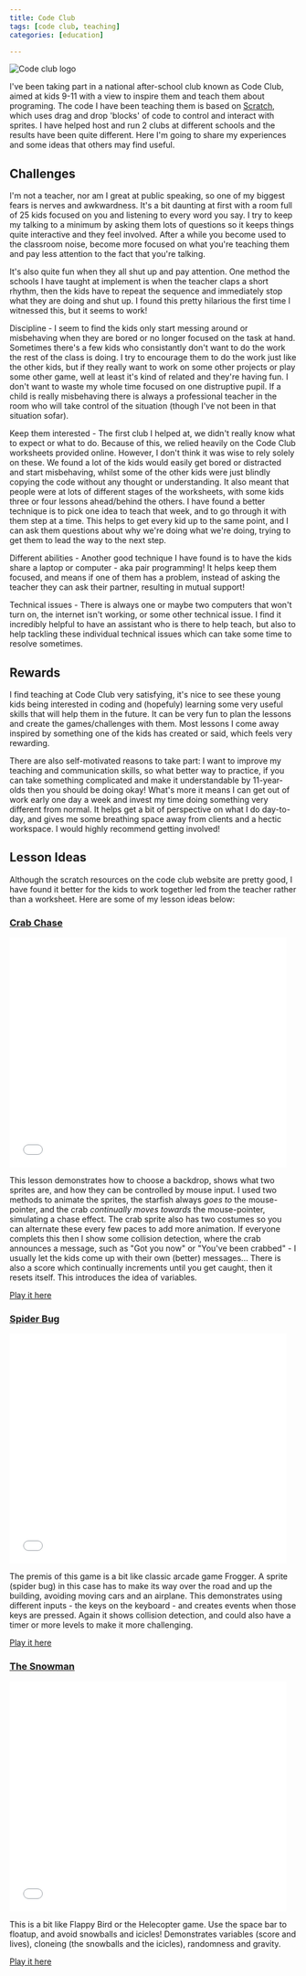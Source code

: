```yaml
---
title: Code Club
tags: [code club, teaching]
categories: [education]

---
```

![Code club logo](/images/code-club.png)

I've been taking part in a national after-school club known as Code Club, aimed at kids 9-11 with a view to inspire them and teach them about programing. The code I have been teaching them is based on [Scratch](https://scratch.mit.edu), which uses drag and drop 'blocks' of code to control and interact with sprites. I have helped host and run 2 clubs at different schools and the results have been quite different. Here I'm going to share my experiences and some ideas that others may find useful.

## Challenges

I'm not a teacher, nor am I great at public speaking, so one of my biggest fears is nerves and awkwardness. It's a bit daunting at first with a room full of 25 kids focused on you and listening to every word you say. I try to keep my talking to a minimum by asking them lots of questions so it keeps things quite interactive and they feel involved. After a while you become used to the classroom noise, become more focused on what you're teaching them and pay less attention to the fact that you're talking.

It's also quite fun when they all shut up and pay attention. One method the schools I have taught at implement is when the teacher claps a short rhythm, then the kids have to repeat the sequence and immediately stop what they are doing and shut up. I found this pretty hilarious the first time I witnessed this, but it seems to work!

Discipline - I seem to find the kids only start messing around or misbehaving when they are bored or no longer focused on the task at hand. Sometimes there's a few kids who consistantly don't want to do the work the rest of the class is doing. I try to encourage them to do the work just like the other kids, but if they really want to work on some other projects or play some other game, well at least it's kind of related and they're having fun. I don't want to waste my whole time focused on one distruptive pupil. If a child is really misbehaving there is always a professional teacher in the room who will take control of the situation (though I've not been in that situation sofar).

Keep them interested - The first club I helped at, we didn't really know what to expect or what to do. Because of this, we relied heavily on the Code Club worksheets provided online. However, I don't think it was wise to rely solely on these. We found a lot of the kids would easily get bored or distracted and start misbehaving, whilst some of the other kids were just blindly copying the code without any thought or understanding. It also meant that people were at lots of different stages of the worksheets, with some kids three or four lessons ahead/behind the others. I have found a better technique is to pick one idea to teach that week, and to go through it with them step at a time. This helps to get every kid up to the same point, and I can ask them questions about why we're doing what we're doing, trying to get them to lead the way to the next step.

Different abilities - Another good technique I have found is to have the kids share a laptop or computer - aka pair programming! It helps keep them focused, and means if one of them has a problem, instead of asking the teacher they can ask their partner, resulting in mutual support!

Technical issues - There is always one or maybe two computers that won't turn on, the internet isn't working, or some other technical issue. I find it incredibly helpful to have an assistant who is there to help teach, but also to help tackling these individual technical issues which can take some time to resolve sometimes.

## Rewards

I find teaching at Code Club very satisfying, it's nice to see these young kids being interested in coding and (hopefuly) learning some very useful skills that will help them in the future. It can be very fun to plan the lessons and create the games/challenges with them. Most lessons I come away inspired by something one of the kids has created or said, which feels very rewarding. 

There are also self-motivated reasons to take part: I want to improve my teaching and communication skills, so what better way to practice, if you can take something complicated and make it understandable by 11-year-olds then you should be doing okay! What's more it means I can get out of work early one day a week and invest my time doing something very different from normal. It helps get a bit of perspective on what I do day-to-day, and gives me some breathing space away from clients and a hectic workspace. I would highly recommend getting involved!

## Lesson Ideas

Although the scratch resources on the code club website are pretty good, I have found it better for the kids to work together led from the teacher rather than a worksheet. Here are some of my lesson ideas below:

### [Crab Chase](https://scratch.mit.edu/projects/87944800/)

<iframe allowfullscreen="" allowtransparency="true" frameborder="0" height="402" src="//scratch.mit.edu/projects/embed/87944800/?autostart=false" width="485"></iframe>

This lesson demonstrates how to choose a backdrop, shows what two sprites are, and how they can be controlled by mouse input. I used two methods to animate the sprites, the starfish always _goes to_ the mouse-pointer, and the crab _continually moves towards_ the mouse-pointer, simulating a chase effect. The crab sprite also has two costumes so you can alternate these every few paces to add more animation. If everyone complets this then I show some collision detection, where the crab announces a message, such as "Got you now" or "You've been crabbed" - I usually let the kids come up with their own (better) messages... There is also a score which continually increments until you get caught, then it resets itself. This introduces the idea of variables.

[Play it here](https://scratch.mit.edu/projects/87944800/)


### [Spider Bug](https://scratch.mit.edu/projects/88851771/)

<iframe allowfullscreen="" allowtransparency="true" frameborder="0" height="402" src="//scratch.mit.edu/projects/embed/88851771/?autostart=false" width="485"></iframe>

The premis of this game is a bit like classic arcade game Frogger. A sprite (spider bug) in this case has to make its way over the road and up the building, avoiding moving cars and an airplane. This demonstrates using different inputs - the keys on the keyboard - and creates events when those keys are pressed. Again it shows collision detection, and could also have a timer or more levels to make it more challenging.

[Play it here](https://scratch.mit.edu/projects/88851771/)


### [The Snowman](https://scratch.mit.edu/projects/89550911/)

<iframe allowfullscreen="" allowtransparency="true" frameborder="0" height="402" src="//scratch.mit.edu/projects/embed/89550911/?autostart=false" width="485"></iframe> 

This is a bit like Flappy Bird or the Helecopter game. Use the space bar to floatup, and avoid snowballs and icicles! Demonstrates variables (score and lives), cloneing (the snowballs and the icicles), randomness and gravity.

[Play it here](https://scratch.mit.edu/projects/89550911/)